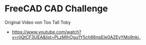 # FreeCAD CAD Challenge

Original Video von Too Tall Toby

- https://www.youtube.com/watch?v=rijQtCF3UEA&list=PLzMIhOgu1Y5ch66npEIe0AZEyYMo9nki_
